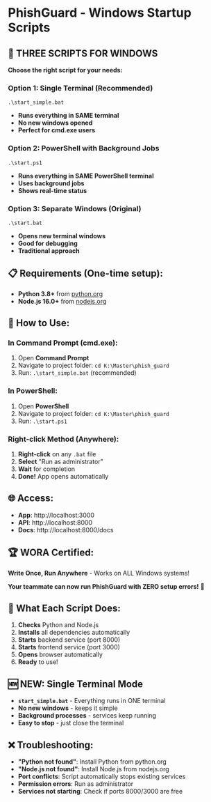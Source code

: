 # PhishGuard - Windows Startup Scripts

## 🚀 **THREE SCRIPTS FOR WINDOWS**

**Choose the right script for your needs:**

### **Option 1: Single Terminal (Recommended)**
```
.\start_simple.bat
```
- **Runs everything in SAME terminal**
- **No new windows opened**
- **Perfect for cmd.exe users**

### **Option 2: PowerShell with Background Jobs**
```
.\start.ps1
```
- **Runs everything in SAME PowerShell terminal**
- **Uses background jobs**
- **Shows real-time status**

### **Option 3: Separate Windows (Original)**
```
.\start.bat
```
- **Opens new terminal windows**
- **Good for debugging**
- **Traditional approach**

## 📋 **Requirements (One-time setup):**
- **Python 3.8+** from [python.org](https://www.python.org/downloads/)
- **Node.js 16.0+** from [nodejs.org](https://nodejs.org/)

## 🎯 **How to Use:**

### **In Command Prompt (cmd.exe):**
1. Open **Command Prompt**
2. Navigate to project folder: `cd K:\Master\phish_guard`
3. Run: `.\start_simple.bat` (recommended)

### **In PowerShell:**
1. Open **PowerShell**
2. Navigate to project folder: `cd K:\Master\phish_guard`
3. Run: `.\start.ps1`

### **Right-click Method (Anywhere):**
1. **Right-click** on any `.bat` file
2. **Select** "Run as administrator"
3. **Wait** for completion
4. **Done!** App opens automatically

## 🌐 **Access:**
- **App**: http://localhost:3000
- **API**: http://localhost:8000
- **Docs**: http://localhost:8000/docs

## 🏆 **WORA Certified:**
**Write Once, Run Anywhere** - Works on ALL Windows systems!

**Your teammate can now run PhishGuard with ZERO setup errors!** 🚀

## 🔧 **What Each Script Does:**
1. **Checks** Python and Node.js
2. **Installs** all dependencies automatically
3. **Starts** backend service (port 8000)
4. **Starts** frontend service (port 3000)
5. **Opens** browser automatically
6. **Ready** to use!

## 🆕 **NEW: Single Terminal Mode**
- **`start_simple.bat`** - Everything runs in ONE terminal
- **No new windows** - keeps it simple
- **Background processes** - services keep running
- **Easy to stop** - just close the terminal

## ❌ **Troubleshooting:**
- **"Python not found"**: Install Python from python.org
- **"Node.js not found"**: Install Node.js from nodejs.org
- **Port conflicts**: Script automatically stops existing services
- **Permission errors**: Run as administrator
- **Services not starting**: Check if ports 8000/3000 are free
